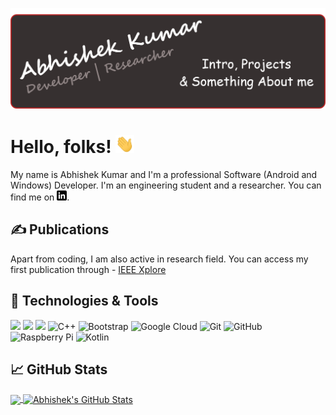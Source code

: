 ![Header](https://github.com/Abhi73017/Abhi73017/blob/master/readme_header.png "Header")

# Hello, folks! <img src="https://github.com/Abhi73017/Abhi73017/blob/master/wave.gif" width="30px">

My name is Abhishek Kumar and I'm a professional Software (Android and Windows) Developer. I'm an engineering student and a researcher. You can find me on [![LinkedIn][3.2]][3].

## &#x270d; Publications

Apart from coding, I am also active in research field. You can access my first publication through -  [IEEE Xplore](https://ieeexplore.ieee.org/document/9170705)

## 🔧 Technologies & Tools
![](https://img.shields.io/badge/OS-Linux-informational?style=flat&logo=linux&logoColor=white&color=2bbc8a)
![](https://img.shields.io/badge/Editor-IntelliJ_IDEA-informational?style=flat&logo=intellij-idea&logoColor=white&color=2bbc8a)
![](https://img.shields.io/badge/Code-Python-informational?style=flat&logo=python&logoColor=white&color=2bbc8a)
![C++](https://img.shields.io/badge/-C++-00599C?style=flat-square&logo=c)
![Bootstrap](https://img.shields.io/badge/-Bootstrap-563D7C?style=flat-square&logo=bootstrap)
![Google Cloud](https://img.shields.io/badge/Google%20Cloud-black?style=flat-square&logo=google-cloud)
![Git](https://img.shields.io/badge/-Git-black?style=flat-square&logo=git)
![GitHub](https://img.shields.io/badge/-GitHub-181717?style=flat-square&logo=github)
![Raspberry Pi](https://img.shields.io/badge/-Raspberry%20Pi-C51A4A?style=flat-square&logo=Raspberry-Pi)
![Kotlin](https://img.shields.io/badge/-kotlin-006a71?style=plastic&logo=kotlin)


## &#x1f4c8; GitHub Stats

<a href="https://github.com/Abhi73017/Abhi73017">
  <img align="center" src="https://github-readme-stats.vercel.app/api/top-langs/?username=Abhi73017&hide=java,html&title_color=ffffff&text_color=c9cacc&icon_color=2bbc8a&bg_color=1d1f21" />
</a>
<a href="https://github.com/Abhi73017/Abhi73017">
  <img align="center" src="https://github-readme-stats.vercel.app/api?username=Abhi73017&show_icons=true&line_height=27&count_private=true&title_color=ffffff&text_color=c9cacc&icon_color=2bbc8a&bg_color=1d1f21" alt="Abhishek's GitHub Stats" />
</a>

[3.2]: https://github.com/Abhi73017/Abhi73017/blob/master/linkedin-3-16.png


<!-- links to your social media accounts -->

[2]: https://github.com/Abhi73017
[3]: https://www.linkedin.com/in/abhishek-kumar-73017

